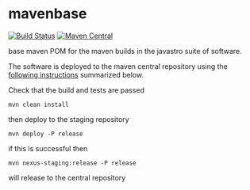 # mavenbase

[![Build Status](https://travis-ci.org/javastro/mavenbase.svg?branch=master)](https://travis-ci.org/javastro/mavenbase)
[![Maven Central](https://maven-badges.herokuapp.com/maven-central/org.javastro/javastro-mavenbase/badge.svg)](https://maven-badges.herokuapp.com/maven-central/org.javastro/javastro-mavenbase/)


base maven POM for the maven builds in the javastro suite of software.

The  software  is deployed to the maven central 
repository using the [following instructions](http://central.sonatype.org/pages/apache-maven.html)
summarized below.
   
Check that the build and tests are passed

	mvn clean install

then deploy to the staging repository
   
	mvn deploy -P release

if this is successful then

	mvn nexus-staging:release -P release

will release to the central repository


